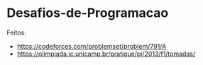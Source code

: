 # Desafios-de-Programacao

Feitos:
- https://codeforces.com/problemset/problem/791/A
- https://olimpiada.ic.unicamp.br/pratique/pj/2013/f1/tomadas/
